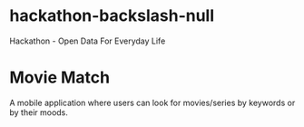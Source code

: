 # hackathon-backslash-null
Hackathon - Open Data For Everyday Life

# Movie Match
A mobile application where users can look for movies/series by keywords or by their moods.
